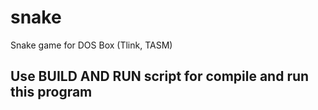 # snake
Snake game for DOS Box (Tlink, TASM)

## Use BUILD AND RUN script for compile and run this program
